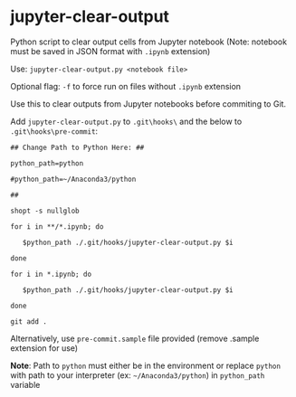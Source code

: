 # jupyter-clear-output
Python script to clear output cells from Jupyter notebook
(Note: notebook must be saved in JSON format with `.ipynb` extension)

Use: `jupyter-clear-output.py <notebook file>` 

Optional flag: `-f` to force run on files without `.ipynb` extension

Use this to clear outputs from Jupyter notebooks before commiting to Git.

Add `jupyter-clear-output.py` to `.git\hooks\` and the below to `.git\hooks\pre-commit`:

`## Change Path to Python Here: ##`

`python_path=python`

`#python_path=~/Anaconda3/python`

`##`

`shopt -s nullglob`

`for i in **/*.ipynb; do`

`	$python_path ./.git/hooks/jupyter-clear-output.py $i`

`done`

`for i in *.ipynb; do`

`	$python_path ./.git/hooks/jupyter-clear-output.py $i`

`done`

`git add .`

Alternatively, use `pre-commit.sample` file provided (remove .sample extension for use)

**Note**: Path to `python` must either be in the environment or replace `python` with path to your interpreter (ex: `~/Anaconda3/python`) in `python_path` variable